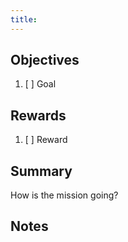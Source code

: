```yaml
---
title: 
---
```


## Objectives
1. [ ] Goal

## Rewards
1. [ ] Reward

## Summary
How is the mission going?

## Notes
